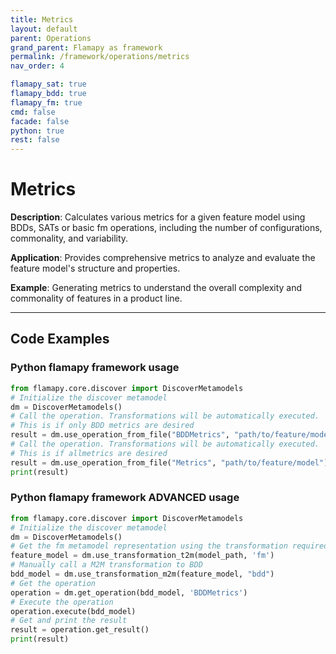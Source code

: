 ```yaml
---
title: Metrics
layout: default
parent: Operations
grand_parent: Flamapy as framework
permalink: /framework/operations/metrics
nav_order: 4

flamapy_sat: true
flamapy_bdd: true
flamapy_fm: true
cmd: false
facade: false
python: true
rest: false
---
```


# Metrics
**Description**: 
Calculates various metrics for a given feature model using BDDs, SATs or basic fm operations, including the number of configurations, commonality, and variability.

**Application**: 
Provides comprehensive metrics to analyze and evaluate the feature model's structure and properties.

**Example**: 
Generating metrics to understand the overall complexity and commonality of features in a product line.

---
## Code Examples

### Python flamapy framework usage
```python
from flamapy.core.discover import DiscoverMetamodels
# Initialize the discover metamodel
dm = DiscoverMetamodels()
# Call the operation. Transformations will be automatically executed. 
# This is if only BDD metrics are desired
result = dm.use_operation_from_file("BDDMetrics", "path/to/feature/model")
# Call the operation. Transformations will be automatically executed. 
# This is if allmetrics are desired
result = dm.use_operation_from_file("Metrics", "path/to/feature/model")
print(result)
```
### Python flamapy framework **ADVANCED** usage
```python
from flamapy.core.discover import DiscoverMetamodels
# Initialize the discover metamodel
dm = DiscoverMetamodels()
# Get the fm metamodel representation using the transformation required to get to the fm metamodel
feature_model = dm.use_transformation_t2m(model_path, 'fm')
# Manually call a M2M transformation to BDD
bdd_model = dm.use_transformation_m2m(feature_model, "bdd")
# Get the operation
operation = dm.get_operation(bdd_model, 'BDDMetrics')
# Execute the operation
operation.execute(bdd_model)
# Get and print the result
result = operation.get_result()
print(result)
```
